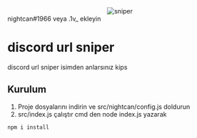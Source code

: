<div align="center">
  <img src="https://cdn.discordapp.com/avatars/1128427219748917288/85e80a762c19e16a78c7eda0b4e8b667.webp?size=2048" alt="sniper">
</div>
<i class="fa-brands fa-discord"></i>          nightcan#1966 veya .1v_ ekleyin

# discord url sniper

discord url sniper isimden anlarsınız kips

## Kurulum

1. Proje dosyalarını indirin ve src/nightcan/config.js doldurun
2. src/index.js çalıştır cmd den node index.js yazarak

```bash
npm i install 
